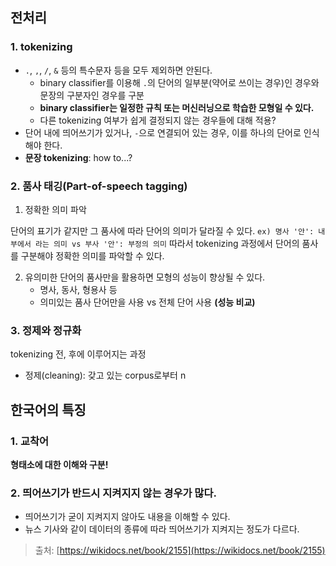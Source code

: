 ## 전처리
### 1. tokenizing
* `.`, `,`, `/`, `&` 등의 특수문자 등을 모두 제외하면 안된다.
	- binary classifier를 이용해 `.`의 단어의 일부분(약어로 쓰이는 경우)인 경우와 문장의 구분자인 경우를 구분
	- **binary classifier는 일정한 규칙 또는 머신러닝으로 학습한 모형일 수 있다.**
	- 다른 tokenizing 여부가 쉽게 결정되지 않는 경우들에 대해 적용?
* 단어 내에 띄어쓰기가 있거나, `-`으로 연결되어 있는 경우, 이를 하나의 단어로 인식해야 한다.
* **문장 tokenizing**: how to...?

### 2. 품사 태깅(Part-of-speech tagging)
1. 정확한 의미 파악

단어의 표기가 같지만 그 품사에 따라 단어의 의미가 달라질 수 있다.
`ex) 명사 '안': 내부에서 라는 의미 vs 부사 '안': 부정의 의미`
따라서 tokenizing 과정에서 단어의 품사를 구분해야 정확한 의미를 파악할 수 있다.

2. 유의미한 단어의 품사만을 활용하면 모형의 성능이 향상될 수 있다.
	* 명사, 동사, 형용사 등
	* 의미있는 품사 단어만을 사용 vs 전체 단어 사용 **(성능 비교)**

### 3. 정제와 정규화
tokenizing 전, 후에 이루어지는 과정
* 정제(cleaning): 갖고 있는 corpus로부터 n


## 한국어의 특징
### 1. 교착어
**형태소에 대한 이해와 구분!**

### 2. 띄어쓰기가 반드시 지켜지지 않는 경우가 많다.
* 띄어쓰기가 굳이 지켜지지 않아도 내용을 이해할 수 있다.
* 뉴스 기사와 같이 데이터의 종류에 따라 띄어쓰기가 지켜지는 정도가 다르다.

> 출처: [https://wikidocs.net/book/2155](https://wikidocs.net/book/2155)


<!--stackedit_data:
eyJoaXN0b3J5IjpbMTY3NzY1NzM3NV19
-->